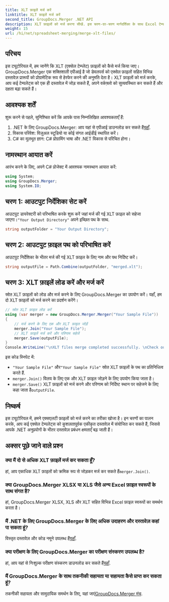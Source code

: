 ```yaml
---
title: XLT फ़ाइलें मर्ज करें
linktitle: XLT फ़ाइलें मर्ज करें
second_title: GroupDocs.Merger .NET API
description: XLT फ़ाइलों को मर्ज करना सीखें. इस चरण-दर-चरण मार्गदर्शिका के साथ Excel टेम्पलेट्स को C# में प्रोग्रामेटिक रूप से संयोजित करें।
weight: 15
url: /hi/net/spreadsheet-merging/merge-xlt-files/
---
```

## परिचय
इस ट्यूटोरियल में, हम जानेंगे कि XLT (एक्सेल टेम्प्लेट) फ़ाइलों को कैसे मर्ज किया जाए। GroupDocs.Merger एक शक्तिशाली एपीआई है जो डेवलपर्स को एक्सेल फ़ाइलों सहित विभिन्न दस्तावेज़ प्रारूपों को प्रोग्रामेटिक रूप से हेरफेर करने की अनुमति देता है। XLT फ़ाइलों को मर्ज करके, आप कई टेम्पलेट्स को एक ही दस्तावेज़ में जोड़ सकते हैं, अपने वर्कफ़्लो को सुव्यवस्थित कर सकते हैं और दक्षता बढ़ा सकते हैं।
## आवश्यक शर्तें
शुरू करने से पहले, सुनिश्चित करें कि आपके पास निम्नलिखित आवश्यकताएँ हैं:
1.  .NET के लिए GroupDocs.Merger: आप यहां से एपीआई डाउनलोड कर सकते हैं[यहाँ](https://releases.groupdocs.com/merger/net/).
2. विकास परिवेश: विज़ुअल स्टूडियो या कोई संगत आईडीई स्थापित करें।
3. C# का मूलभूत ज्ञान: C# प्रोग्रामिंग भाषा और .NET विकास से परिचित होना।

## नामस्थान आयात करें
आरंभ करने के लिए, अपने C# प्रोजेक्ट में आवश्यक नामस्थान आयात करें:
```csharp
using System; 
using GroupDocs.Merger;
using System.IO;
```
## चरण 1: आउटपुट निर्देशिका सेट करें
 आउटपुट डायरेक्टरी को परिभाषित करके शुरू करें जहां मर्ज की गई XLT फ़ाइल को सहेजा जाएगा।`"Your Output Directory"` अपने इच्छित पथ के साथ.
```csharp
string outputFolder = "Your Output Directory";
```
## चरण 2: आउटपुट फ़ाइल पथ को परिभाषित करें
आउटपुट निर्देशिका के भीतर मर्ज की गई XLT फ़ाइल के लिए नाम और पथ निर्दिष्ट करें।
```csharp
string outputFile = Path.Combine(outputFolder, "merged.xlt");
```
## चरण 3: XLT फ़ाइलें लोड करें और मर्ज करें
स्रोत XLT फ़ाइलों को लोड और मर्ज करने के लिए GroupDocs.Merger का उपयोग करें। यहाँ, हम दो XLT फ़ाइलों को मर्ज करने का प्रदर्शन करेंगे।
```csharp
// स्रोत XLT फ़ाइल लोड करें
using (var merger = new GroupDocs.Merger.Merger("Your Sample File"))
{
    // मर्ज करने के लिए एक और XLT फ़ाइल जोड़ें
    merger.Join("Your Sample File");
    // XLT फ़ाइलें मर्ज करें और परिणाम सहेजें
    merger.Save(outputFile);
}
Console.WriteLine("\nXLT files merge completed successfully. \nCheck output in {0}", outputFolder);
```
इस कोड स्निपेट में:
- `"Your Sample File"` और`"Your Sample File"` स्रोत XLT फ़ाइलों के पथ का प्रतिनिधित्व करते हैं.
- `merger.Join()` विलय के लिए एक और XLT फ़ाइल जोड़ने के लिए उपयोग किया जाता है।
- `merger.Save()` XLT फ़ाइलों को मर्ज करने और परिणाम को निर्दिष्ट स्थान पर सहेजने के लिए कहा जाता है`outputFile`.

## निष्कर्ष
इस ट्यूटोरियल में, हमने एक्सएलटी फ़ाइलों को मर्ज करने का तरीका खोजा है। इन चरणों का पालन करके, आप कई एक्सेल टेम्पलेट्स को कुशलतापूर्वक एकीकृत दस्तावेज़ में संयोजित कर सकते हैं, जिससे आपके .NET अनुप्रयोगों के भीतर दस्तावेज़ प्रबंधन क्षमताएँ बढ़ जाती हैं।

## अक्सर पूछे जाने वाले प्रश्न
### क्या मैं दो से अधिक XLT फ़ाइलें मर्ज कर सकता हूँ?
हां, आप एकाधिक XLT फ़ाइलों को क्रमिक रूप से जोड़कर मर्ज कर सकते हैं`merger.Join()`.
### क्या GroupDocs.Merger XLSX या XLS जैसे अन्य Excel फ़ाइल स्वरूपों के साथ संगत है?
हां, GroupDocs.Merger XLSX, XLS और XLT सहित विभिन्न Excel फ़ाइल स्वरूपों का समर्थन करता है।
### मैं .NET के लिए GroupDocs.Merger के लिए अधिक उदाहरण और दस्तावेज़ कहां पा सकता हूं?
 विस्तृत दस्तावेज़ और कोड नमूने उपलब्ध हैं[यहाँ](https://tutorials.groupdocs.com/merger/net/).
### क्या परीक्षण के लिए GroupDocs.Merger का परीक्षण संस्करण उपलब्ध है?
 हां, आप यहां से निःशुल्क परीक्षण संस्करण डाउनलोड कर सकते हैं[यहाँ](https://releases.groupdocs.com/).
### मैं GroupDocs.Merger के साथ तकनीकी सहायता या सहायता कैसे प्राप्त कर सकता हूं?
 तकनीकी सहायता और सामुदायिक समर्थन के लिए, यहां जाएं[GroupDocs.Merger मंच](https://forum.groupdocs.com/c/merger/32).